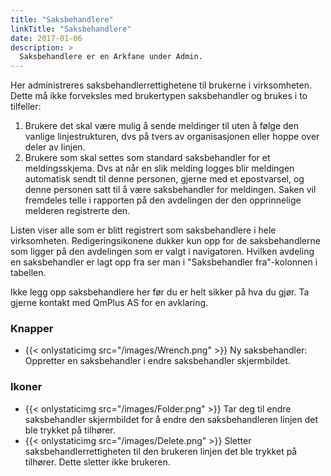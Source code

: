```yaml
---
title: "Saksbehandlere"
linkTitle: "Saksbehandlere"
date: 2017-01-06
description: >
  Saksbehandlere er en Arkfane under Admin. 
---
```

Her administreres saksbehandlerrettighetene til brukerne i virksomheten. Dette må ikke forveksles med brukertypen saksbehandler og brukes i to tilfeller:

1. Brukere det skal være mulig å sende meldinger til uten å følge den vanlige linjestrukturen, dvs på tvers av organisasjonen eller hoppe over deler av linjen.
2. Brukere som skal settes som standard saksbehandler for et meldingsskjema. Dvs at når en slik melding logges blir meldingen automatisk sendt til denne personen, gjerne med et epostvarsel, og denne personen satt til å være saksbehandler for meldingen. Saken vil fremdeles telle i rapporten på den avdelingen der den opprinnelige melderen registrerte den.

Listen viser alle som er blitt registrert som saksbehandlere i hele virksomheten. Redigeringsikonene dukker kun opp for de saksbehandlerne som ligger på den avdelingen som er valgt i navigatoren. Hvilken avdeling en saksbehandler er lagt opp fra ser man i "Saksbehandler fra"-kolonnen i tabellen.

Ikke legg opp saksbehandlere her før du er helt sikker på hva du gjør. Ta gjerne kontakt med QmPlus AS for en avklaring.

### Knapper

- {{< onlystaticimg src="/images/Wrench.png" >}} Ny saksbehandler: Oppretter en saksbehandler i endre saksbehandler skjermbildet.

### Ikoner

- {{< onlystaticimg src="/images/Folder.png" >}} Tar deg til endre saksbehandler skjermbildet for å endre den saksbehandleren linjen det ble trykket på tilhører.
- {{< onlystaticimg src="/images/Delete.png" >}} Sletter saksbehandlerrettigheten til den brukeren linjen det ble trykket på tilhører. Dette sletter ikke brukeren.
